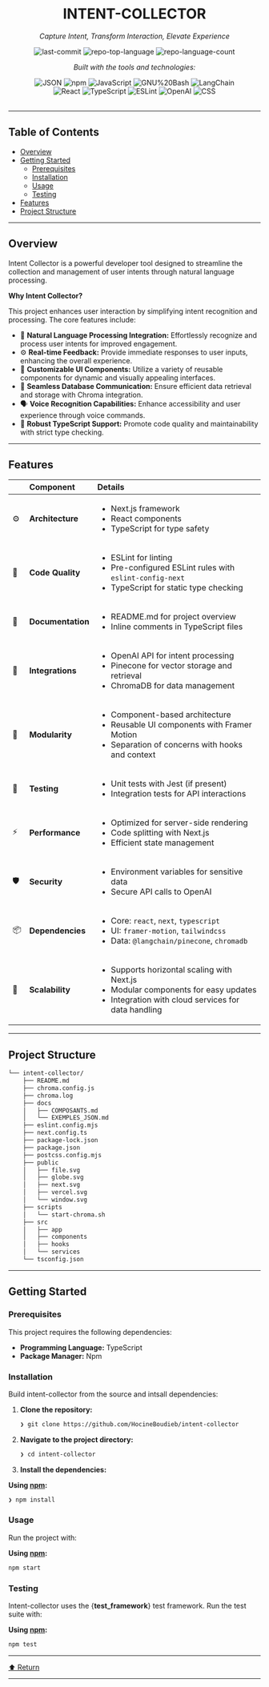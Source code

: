 <div id="top">

<!-- HEADER STYLE: CLASSIC -->
<div align="center">


# INTENT-COLLECTOR

<em>Capture Intent, Transform Interaction, Elevate Experience</em>

<!-- BADGES -->
<img src="https://img.shields.io/github/last-commit/HocineBoudieb/intent-collector?style=flat&logo=git&logoColor=white&color=0080ff" alt="last-commit">
<img src="https://img.shields.io/github/languages/top/HocineBoudieb/intent-collector?style=flat&color=0080ff" alt="repo-top-language">
<img src="https://img.shields.io/github/languages/count/HocineBoudieb/intent-collector?style=flat&color=0080ff" alt="repo-language-count">

<em>Built with the tools and technologies:</em>

<img src="https://img.shields.io/badge/JSON-000000.svg?style=flat&logo=JSON&logoColor=white" alt="JSON">
<img src="https://img.shields.io/badge/npm-CB3837.svg?style=flat&logo=npm&logoColor=white" alt="npm">
<img src="https://img.shields.io/badge/JavaScript-F7DF1E.svg?style=flat&logo=JavaScript&logoColor=black" alt="JavaScript">
<img src="https://img.shields.io/badge/GNU%20Bash-4EAA25.svg?style=flat&logo=GNU-Bash&logoColor=white" alt="GNU%20Bash">
<img src="https://img.shields.io/badge/LangChain-1C3C3C.svg?style=flat&logo=LangChain&logoColor=white" alt="LangChain">
<br>
<img src="https://img.shields.io/badge/React-61DAFB.svg?style=flat&logo=React&logoColor=black" alt="React">
<img src="https://img.shields.io/badge/TypeScript-3178C6.svg?style=flat&logo=TypeScript&logoColor=white" alt="TypeScript">
<img src="https://img.shields.io/badge/ESLint-4B32C3.svg?style=flat&logo=ESLint&logoColor=white" alt="ESLint">
<img src="https://img.shields.io/badge/OpenAI-412991.svg?style=flat&logo=OpenAI&logoColor=white" alt="OpenAI">
<img src="https://img.shields.io/badge/CSS-663399.svg?style=flat&logo=CSS&logoColor=white" alt="CSS">

</div>
<br>

---

## Table of Contents

- [Overview](#overview)
- [Getting Started](#getting-started)
    - [Prerequisites](#prerequisites)
    - [Installation](#installation)
    - [Usage](#usage)
    - [Testing](#testing)
- [Features](#features)
- [Project Structure](#project-structure)

---

## Overview

Intent Collector is a powerful developer tool designed to streamline the collection and management of user intents through natural language processing. 

**Why Intent Collector?**

This project enhances user interaction by simplifying intent recognition and processing. The core features include:

- 🎤 **Natural Language Processing Integration:** Effortlessly recognize and process user intents for improved engagement.
- ⚙️ **Real-time Feedback:** Provide immediate responses to user inputs, enhancing the overall experience.
- 🎨 **Customizable UI Components:** Utilize a variety of reusable components for dynamic and visually appealing interfaces.
- 🔗 **Seamless Database Communication:** Ensure efficient data retrieval and storage with Chroma integration.
- 🗣️ **Voice Recognition Capabilities:** Enhance accessibility and user experience through voice commands.
- 📜 **Robust TypeScript Support:** Promote code quality and maintainability with strict type checking.

---

## Features

|      | Component       | Details                              |
| :--- | :-------------- | :----------------------------------- |
| ⚙️  | **Architecture**  | <ul><li>Next.js framework</li><li>React components</li><li>TypeScript for type safety</li></ul> |
| 🔩 | **Code Quality**  | <ul><li>ESLint for linting</li><li>Pre-configured ESLint rules with <code>eslint-config-next</code></li><li>TypeScript for static type checking</li></ul> |
| 📄 | **Documentation** | <ul><li>README.md for project overview</li><li>Inline comments in TypeScript files</li></ul> |
| 🔌 | **Integrations**  | <ul><li>OpenAI API for intent processing</li><li>Pinecone for vector storage and retrieval</li><li>ChromaDB for data management</li></ul> |
| 🧩 | **Modularity**    | <ul><li>Component-based architecture</li><li>Reusable UI components with Framer Motion</li><li>Separation of concerns with hooks and context</li></ul> |
| 🧪 | **Testing**       | <ul><li>Unit tests with Jest (if present)</li><li>Integration tests for API interactions</li></ul> |
| ⚡️  | **Performance**   | <ul><li>Optimized for server-side rendering</li><li>Code splitting with Next.js</li><li>Efficient state management</li></ul> |
| 🛡️ | **Security**      | <ul><li>Environment variables for sensitive data</li><li>Secure API calls to OpenAI</li></ul> |
| 📦 | **Dependencies**  | <ul><li>Core: <code>react</code>, <code>next</code>, <code>typescript</code></li><li>UI: <code>framer-motion</code>, <code>tailwindcss</code></li><li>Data: <code>@langchain/pinecone</code>, <code>chromadb</code></li></ul> |
| 🚀 | **Scalability**   | <ul><li>Supports horizontal scaling with Next.js</li><li>Modular components for easy updates</li><li>Integration with cloud services for data handling</li></ul> |

---

## Project Structure

```sh
└── intent-collector/
    ├── README.md
    ├── chroma.config.js
    ├── chroma.log
    ├── docs
    │   ├── COMPOSANTS.md
    │   └── EXEMPLES_JSON.md
    ├── eslint.config.mjs
    ├── next.config.ts
    ├── package-lock.json
    ├── package.json
    ├── postcss.config.mjs
    ├── public
    │   ├── file.svg
    │   ├── globe.svg
    │   ├── next.svg
    │   ├── vercel.svg
    │   └── window.svg
    ├── scripts
    │   └── start-chroma.sh
    ├── src
    │   ├── app
    │   ├── components
    │   ├── hooks
    │   └── services
    └── tsconfig.json
```

---

## Getting Started

### Prerequisites

This project requires the following dependencies:

- **Programming Language:** TypeScript
- **Package Manager:** Npm

### Installation

Build intent-collector from the source and intsall dependencies:

1. **Clone the repository:**

    ```sh
    ❯ git clone https://github.com/HocineBoudieb/intent-collector
    ```

2. **Navigate to the project directory:**

    ```sh
    ❯ cd intent-collector
    ```

3. **Install the dependencies:**

**Using [npm](https://www.npmjs.com/):**

```sh
❯ npm install
```

### Usage

Run the project with:

**Using [npm](https://www.npmjs.com/):**

```sh
npm start
```

### Testing

Intent-collector uses the {__test_framework__} test framework. Run the test suite with:

**Using [npm](https://www.npmjs.com/):**

```sh
npm test
```

---

<div align="left"><a href="#top">⬆ Return</a></div>

---
